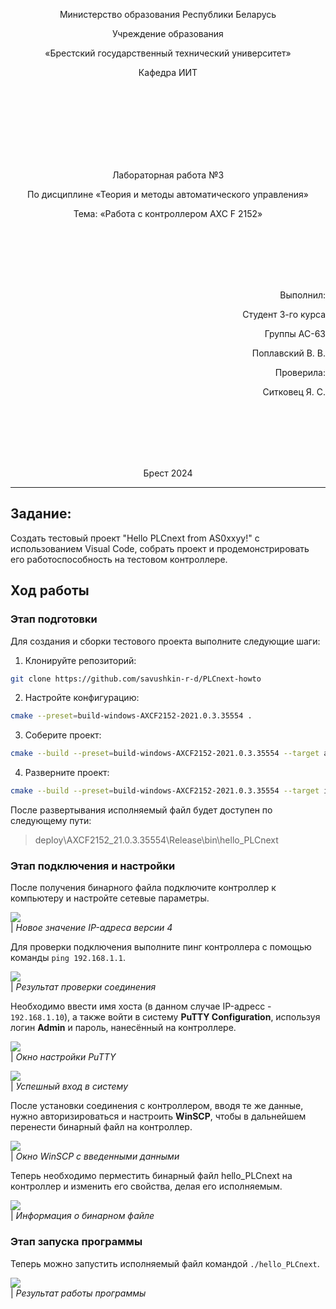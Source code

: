 <p align="center">Министерство образования Республики Беларусь</p>
<p align="center">Учреждение образования</p>
<p align="center">«Брестский государственный технический университет»</p>
<p align="center">Кафедра ИИТ</p>
<br><br><br><br><br><br><br>
<p align="center">Лабораторная работа №3</p>
<p align="center">По дисциплине «Теория и методы автоматического управления»</p>
<p align="center">Тема: «Работа с контроллером AXC F 2152»</p>
<br><br><br><br><br>
<p align="right">Выполнил:</p>
<p align="right">Студент 3-го курса</p>
<p align="right">Группы АС-63</p>
<p align="right">Поплавский В. В.</p>
<p align="right">Проверила:</p>
<p align="right">Ситковец Я. С.</p>
<br><br><br><br><br>
<p align="center">Брест 2024</p>

---

## Задание: 
Создать тестовый проект "Hello PLCnext from AS0xxyy!" с использованием Visual Code, собрать проект и продемонстрировать его работоспособность на тестовом контроллере.

## Ход работы

### Этап подготовки
Для создания и сборки тестового проекта выполните следующие шаги:
1. Клонируйте репозиторий:
``` sh
git clone https://github.com/savushkin-r-d/PLCnext-howto
```
2. Настройте конфигурацию:
``` sh
cmake --preset=build-windows-AXCF2152-2021.0.3.35554 .
```
3. Соберите проект:
``` sh
cmake --build --preset=build-windows-AXCF2152-2021.0.3.35554 --target all
```
4. Разверните проект:
``` sh
cmake --build --preset=build-windows-AXCF2152-2021.0.3.35554 --target install
```

После развертывания исполняемый файл будет доступен по следующему пути:

> deploy\AXCF2152_21.0.3.35554\Release\bin\hello_PLCnext

### Этап подключения и настройки

После получения бинарного файла подключите контроллер к компьютеру и настройте сетевые параметры.

![](../images/ip.png)
<br>
| _Новое значение IP-адреса версии 4_

Для проверки подключения выполните пинг контроллера с помощью команды `ping 192.168.1.1`.

![](../images/check_connection.jpg)
<br>
| _Результат проверки соединения_

Необходимо ввести имя хоста (в данном случае IP-адресс - `192.168.1.10`), а также войти в систему __PuTTY Configuration__, используя логин __Admin__ и пароль, нанесённый на контроллере.

![](../images/putty.png)
<br>
| _Окно настройки PuTTY_

![](../images/putty_login.jpg)
<br>
| _Успешный вход в систему_

После установки соединения с контроллером, вводя те же данные, нужно авторизироваться и настроить __WinSCP__, чтобы в дальнейшем перенести бинарный файл на контроллер.

![](../images/winSCP_log.jpg)
<br>
| _Окно WinSCP с введенными данными_

 Теперь необходимо перместить бинарный файл hello_PLCnext на контроллер и изменить его свойства, делая его исполняемым.

 ![](../images/file.jpg)
 <br>
 | _Информация о бинарном файле_

### Этап запуска программы

Теперь можно запустить исполняемый файл командой `./hello_PLCnext`.

![](../images/result.png)
<br>
| _Результат работы программы_
